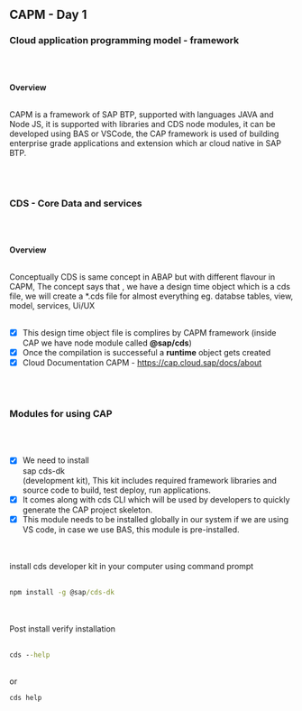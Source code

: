## CAPM - Day 1 

### Cloud application programming model - framework 

</br>
</br>

**Overview**
<br>
<br>
<p>
CAPM is a framework of SAP BTP, supported with languages JAVA and Node JS, it is supported with libraries and CDS node modules, it can be developed using BAS or VSCode,
the CAP framework is used of building enterprise grade applications and extension which ar cloud native in SAP BTP.
</p>
<br>
<br>

### CDS - Core Data and services  

</br>
</br>

**Overview**
<br>
<br>
<p>
Conceptually CDS is same concept in ABAP but with different flavour in CAPM, The concept says that , we have a design time object which is a cds file, we will create a *.cds file for almost everything eg. databse tables, view, model, services, Ui/UX
<br>
<br>

  - [x] This design time object file is complires by CAPM framework (inside CAP we have node module called <b>@sap/cds</b>)
  - [x] Once the compilation is successeful a <b>runtime</b> object gets created
  - [x] Cloud Documentation CAPM - https://cap.cloud.sap/docs/about
</p>
<br>
<br>

### Modules for using CAP

</br>
</br>

  - [x] We need to install <br>sap cds-dk</br> (development kit), This kit includes required framework libraries and source code to build, test deploy, run applications.
  - [x] It comes along with cds CLI which will be used by developers to quickly generate the CAP project skeleton.
  - [x] This module needs to be installed globally in our system if we are using VS code, in case we use BAS, this module is pre-installed.
<br>
<br>
install cds developer kit in your computer using command prompt  
<br>
<br>

```bat
npm install -g @sap/cds-dk
```
<br>
<br>
Post install verify installation
<br>
<br>

```bat
cds --help  
```
<br>
or
<br>

```bat
cds help  
```
<br>
<br>
<p>
